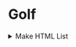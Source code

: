 
# Golf

<details>
<summary>Make HTML List</summary>

<a href="https://www.vimgolf.com/challenges/559e6360b6f8bd0f17010b61">559e6360b6f8bd0f17010b61</a>

```
:s;\v(\w*\d),?;\t<li>\1</li>\r;g<CR>
s</ul><Esc>
:t0<CR>
lxZZ

\v - \(\) 이스케이프 제거
\1 - backreference ()그룹 참조
& - :s/패턴/&/ `패턴` 참조
:t - Synonym for copy e.g. yyp == :t.
```
</details>


